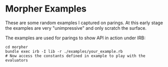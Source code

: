 Morpher Examples
================

These are some random examples I captured on parings.
At this early stage the examples are very "unimpressive" and only scratch the surface.

The examples are used for parings to show API in action under IRB:

```
cd morpher
bundle exec irb -I lib -r ./examples/your_example.rb
# Now access the constants defined in example to play with the evaluators
```

